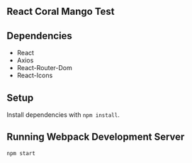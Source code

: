 ## React  Coral Mango Test

## Dependencies

- React
- Axios
- React-Router-Dom
- React-Icons


## Setup

Install dependencies with `npm install`.

## Running Webpack Development Server

```sh
npm start
```

